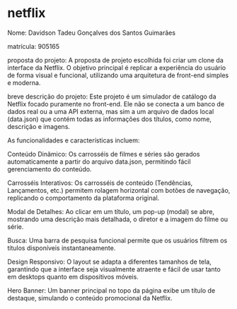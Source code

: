# netflix
Nome:
Davidson Tadeu Gonçalves dos Santos Guimarães

matrícula:
 905165 

proposta do projeto:
 A proposta de projeto escolhida foi criar um clone da interface da Netflix. O objetivo principal é replicar a experiência do usuário de forma visual e funcional, utilizando uma arquitetura de front-end simples e moderna.

breve descrição do projeto:
 Este projeto é um simulador de catálogo da Netflix focado puramente no front-end. Ele não se conecta a um banco de dados real ou a uma API externa, mas sim a um arquivo de dados local (data.json) que contém todas as informações dos títulos, como nome, descrição e imagens.

As funcionalidades e características incluem:

Conteúdo Dinâmico: Os carrosséis de filmes e séries são gerados automaticamente a partir do arquivo data.json, permitindo fácil gerenciamento do conteúdo.

Carrosséis Interativos: Os carrosséis de conteúdo (Tendências, Lançamentos, etc.) permitem rolagem horizontal com botões de navegação, replicando o comportamento da plataforma original.

Modal de Detalhes: Ao clicar em um título, um pop-up (modal) se abre, mostrando uma descrição mais detalhada, o diretor e a imagem do filme ou série.

Busca: Uma barra de pesquisa funcional permite que os usuários filtrem os títulos disponíveis instantaneamente.

Design Responsivo: O layout se adapta a diferentes tamanhos de tela, garantindo que a interface seja visualmente atraente e fácil de usar tanto em desktops quanto em dispositivos móveis.

Hero Banner: Um banner principal no topo da página exibe um título de destaque, simulando o conteúdo promocional da Netflix.
